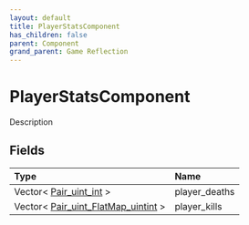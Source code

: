 ```yaml
---
layout: default
title: PlayerStatsComponent
has_children: false
parent: Component
grand_parent: Game Reflection
---
```

# PlayerStatsComponent
Description 

## Fields

| Type | Name |
|:----------|:--------------|
| Vector< [Pair_uint_int](/riftbreaker-wiki/docs/game-reflection/classes/pair_uint_int/) > | player_deaths |
| Vector< [Pair_uint_FlatMap_uintint](/riftbreaker-wiki/docs/game-reflection/classes/pair_uint__flat_map_uintint/) > | player_kills |

